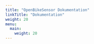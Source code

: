 ```yaml
---
title: "OpenBikeSensor Dokumentation"
linkTitle: "Dokumentation"
weight: 20
menu:
  main:
    weight: 20
---
```

